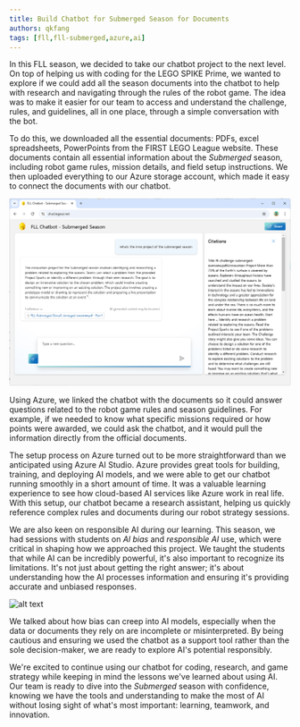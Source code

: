 ```yaml
---
title: Build Chatbot for Submerged Season for Documents
authors: qkfang
tags: [fll,fll-submerged,azure,ai]
---
```



In this FLL season, we decided to take our chatbot project to the next level. On top of helping us with coding for the LEGO SPIKE Prime, we wanted to explore if we could add all the season documents into the chatbot to help with research and navigating through the rules of the robot game. The idea was to make it easier for our team to access and understand the challenge, rules, and guidelines, all in one place, through a simple conversation with the bot.

To do this, we downloaded all the essential documents: PDFs, excel spreadsheets, PowerPoints from the FIRST LEGO League website. These documents contain all essential information about the *Submerged* season, including robot game rules, mission details, and field setup instructions. We then uploaded everything to our Azure storage account, which made it easy to connect the documents with our chatbot.

![alt text](images/submerged-chatbot-docs.png)

Using Azure, we linked the chatbot with the documents so it could answer questions related to the robot game rules and season guidelines. For example, if we needed to know what specific missions required or how points were awarded, we could ask the chatbot, and it would pull the information directly from the official documents.

The setup process on Azure turned out to be more straightforward than we anticipated using Azure AI Studio. Azure provides great tools for building, training, and deploying AI models, and we were able to get our chatbot running smoothly in a short amount of time. It was a valuable learning experience to see how cloud-based AI services like Azure work in real life. With this setup, our chatbot became a research assistant, helping us quickly reference complex rules and documents during our robot strategy sessions.

We are also keen on responsible AI during our learning. This season, we had sessions with students on *AI bias* and *responsible AI* use, which were critical in shaping how we approached this project. We taught the students that while AI can be incredibly powerful, it's also important to recognize its limitations. It's not just about getting the right answer; it's about understanding how the AI processes information and ensuring it's providing accurate and unbiased responses.

![alt text](images/submerged-screen.png)

We talked about how bias can creep into AI models, especially when the data or documents they rely on are incomplete or misinterpreted. By being cautious and ensuring we used the chatbot as a support tool rather than the sole decision-maker, we are ready to explore AI's potential responsibly.

We're excited to continue using our chatbot for coding, research, and game strategy while keeping in mind the lessons we've learned about using AI. Our team is ready to dive into the *Submerged* season with confidence, knowing we have the tools and understanding to make the most of AI without losing sight of what's most important: learning, teamwork, and innovation.
